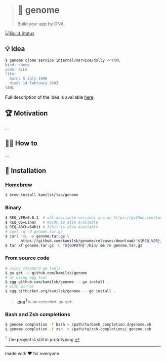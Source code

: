 > # 🧬 genome
>
> Build your app by DNA.

[![Build Status][icon_build]][page_build]

## 💡 Idea

```bash
$ genome clone service internal/service/dolly <<YAML
kind: sheep
code: 6LLS
life:
  born: 5 July 1996
  died: 14 February 2003
YAML
```

Full description of the idea is available
[here](https://www.notion.so/octolab/genome-794781effdae4278ac6bc92637cbf74c?r=0b753cbf767346f5a6fd51194829a2f3).

## 🏆 Motivation

...

## 🤼‍♂️ How to

...

## 🧩 Installation

### Homebrew

```bash
$ brew install kamilsk/tap/genome
```

### Binary

```bash
$ REQ_VER=0.0.1  # all available versions are on https://github.com/kamilsk/genome/releases/
$ REQ_OS=Linux   # macOS is also available
$ REQ_ARCH=64bit # 32bit is also available
# wget -q -O genome.tar.gz
$ curl -sL -o genome.tar.gz \
       https://github.com/kamilsk/genome/releases/download/"${REQ_VER}/genome_${REQ_VER}_${REQ_OS}-${REQ_ARCH}".tar.gz
$ tar xf genome.tar.gz -C "${GOPATH}"/bin/ && rm genome.tar.gz
```

### From source code

```bash
# using standard go tools
$ go get -u github.com/kamilsk/genome
# or using egg tool
$ egg github.com/kamilsk/genome -- go install .
# with mirror
$ egg bitbucket.org/kamilsk/genome -- go install .
```

> [egg][page_egg]<sup id="anchor-egg">[1](#egg)</sup> is an `extended go get`.

### Bash and Zsh completions

```bash
$ genome completion -f bash > /path/to/bash_completion.d/genome.sh
$ genome completion -f zsh  > /path/to/zsh-completions/_genome.zsh
```

<sup id="egg">1</sup> The project is still in prototyping.[↩](#anchor-egg)

---

made with ❤️ for everyone

[icon_build]:      https://travis-ci.org/kamilsk/genome.svg?branch=master

[page_build]:      https://travis-ci.org/kamilsk/genome
[page_promo]:      https://github.com/kamilsk/genome
[page_egg]:        https://github.com/kamilsk/egg
